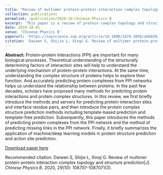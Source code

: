 ```yaml
---
title: "Review of multimer protein-protein interaction complex topology and structure prediction"
collection: publications
permalink: /publication/2020-10-Chinese-Physics-B
excerpt: 'This paper is a review of protein complex topology and structure prediction. '
date: 2020-10-01
venue: 'Chinese Physics B'
paperurl: 'https://iopscience.iop.org/article/10.1088/1674-1056/abb659/meta'
citation: 'Daiwen S, Shijie L, Xinqi G. Review of multimer protein-protein interaction complex topology and structure prediction[J]. Chinese Physics B, 2020, 29(10): 108707-108707.'
---
```


**Abstract:**
Protein–protein interactions (PPI) are important for many biological processes. Theoretical understanding of the structurally determining factors of interaction sites will help to understand the underlying mechanism of protein–protein interactions. At the same time, understanding the complex structure of proteins helps to explore their function. And accurately predicting protein complexes from PPI networks helps us understand the relationship between proteins. In the past few decades, scholars have proposed many methods for predicting protein interactions and protein complex structures. In this review, we ﬁrst brieﬂy introduce the methods and servers for predicting protein interaction sites and interface residue pairs, and then introduce the protein complex structure prediction methods including template-based prediction and template-free prediction. Subsequently, this paper introduces the methods of predicting protein complexes from the PPI network and the method of predicting missing links in the PPI network. Finally, it brieﬂy summarizes the application of machine/deep learning models in protein structure prediction and action site prediction.

[Download paper here](https://sundw-818.github.io/sundw.github.io/files/file2.pdf)

Recommended citation: Daiwen S, Shijie L, Xinqi G. Review of multimer protein-protein interaction complex topology and structure prediction[J]. <i>Chinese Physics B</i>.  2020, 29(10): 108707-1087071(3).
